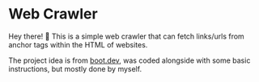 # Web Crawler 

Hey there! 🤙 This is a simple web crawler that can fetch links/urls from anchor tags within the HTML of websites.

The project idea is from [boot.dev](boot.dev), was coded alongside with some basic instructions, but mostly done by myself.
